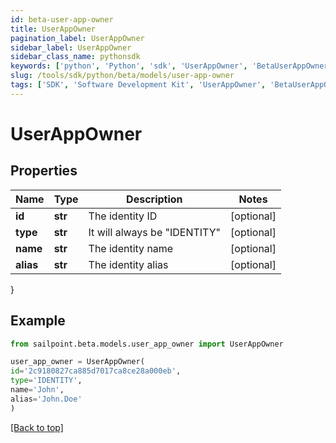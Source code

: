 ```yaml
---
id: beta-user-app-owner
title: UserAppOwner
pagination_label: UserAppOwner
sidebar_label: UserAppOwner
sidebar_class_name: pythonsdk
keywords: ['python', 'Python', 'sdk', 'UserAppOwner', 'BetaUserAppOwner']
slug: /tools/sdk/python/beta/models/user-app-owner
tags: ['SDK', 'Software Development Kit', 'UserAppOwner', 'BetaUserAppOwner']
---
```


# UserAppOwner

## Properties

| Name      | Type    | Description                    | Notes      |
| --------- | ------- | ------------------------------ | ---------- |
| **id**    | **str** | The identity ID                | [optional] |
| **type**  | **str** | It will always be \"IDENTITY\" | [optional] |
| **name**  | **str** | The identity name              | [optional] |
| **alias** | **str** | The identity alias             | [optional] |

}

## Example

```python
from sailpoint.beta.models.user_app_owner import UserAppOwner

user_app_owner = UserAppOwner(
id='2c9180827ca885d7017ca8ce28a000eb',
type='IDENTITY',
name='John',
alias='John.Doe'
)

```

[[Back to top]](#)
